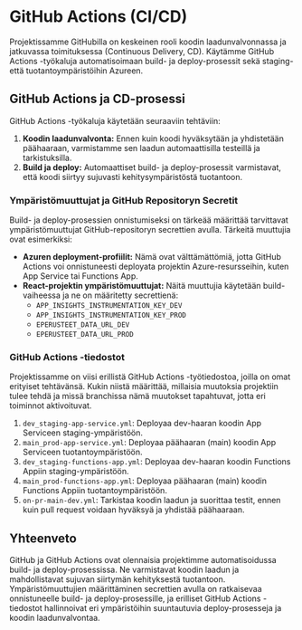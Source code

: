 # GitHub Actions (CI/CD)
Projektissamme GitHubilla on keskeinen rooli koodin laadunvalvonnassa ja jatkuvassa toimituksessa (Continuous Delivery, CD). Käytämme GitHub Actions -työkaluja automatisoimaan build- ja deploy-prosessit sekä staging- että tuotantoympäristöihin Azureen.

## GitHub Actions ja CD-prosessi
GitHub Actions -työkaluja käytetään seuraaviin tehtäviin:

1. **Koodin laadunvalvonta:** Ennen kuin koodi hyväksytään ja yhdistetään päähaaraan, varmistamme sen laadun automaattisilla testeillä ja tarkistuksilla.
2. **Build ja deploy:** Automaattiset build- ja deploy-prosessit varmistavat, että koodi siirtyy sujuvasti kehitysympäristöstä tuotantoon.

### Ympäristömuuttujat ja GitHub Repositoryn Secretit
Build- ja deploy-prosessien onnistumiseksi on tärkeää määrittää tarvittavat ympäristömuuttujat GitHub-repositoryn secrettien avulla. Tärkeitä muuttujia ovat esimerkiksi:

* **Azuren deployment-profiilit:** Nämä ovat välttämättömiä, jotta GitHub Actions voi onnistuneesti deployata projektin Azure-resursseihin, kuten App Service tai Functions App.
* **React-projektin ympäristömuuttujat:** Näitä muuttujia käytetään build-vaiheessa ja ne on määritetty secrettienä:
  * `APP_INSIGHTS_INSTRUMENTATION_KEY_DEV`
  * `APP_INSIGHTS_INSTRUMENTATION_KEY_PROD`
  * `EPERUSTEET_DATA_URL_DEV`
  * `EPERUSTEET_DATA_URL_PROD`

### GitHub Actions -tiedostot
Projektissamme on viisi erillistä GitHub Actions -työtiedostoa, joilla on omat erityiset tehtävänsä. Kukin niistä määrittää, millaisia muutoksia projektiin tulee tehdä ja missä branchissa nämä muutokset tapahtuvat, jotta eri toiminnot aktivoituvat.

1. `dev_staging-app-service.yml`: Deployaa dev-haaran koodin App Serviceen staging-ympäristöön.
2. `main_prod-app-service.yml`: Deployaa päähaaran (main) koodin App Serviceen tuotantoympäristöön.
3. `dev_staging-functions-app.yml`: Deployaa dev-haaran koodin Functions Appiin staging-ympäristöön.
4. `main_prod-functions-app.yml`: Deployaa päähaaran (main) koodin Functions Appiin tuotantoympäristöön.
5. `on-pr-main-dev.yml`: Tarkistaa koodin laadun ja suorittaa testit, ennen kuin pull request voidaan hyväksyä ja yhdistää päähaaraan.

## Yhteenveto
GitHub ja GitHub Actions ovat olennaisia projektimme automatisoidussa build- ja deploy-prosessissa. Ne varmistavat koodin laadun ja mahdollistavat sujuvan siirtymän kehityksestä tuotantoon. Ympäristömuuttujien määrittäminen secrettien avulla on ratkaisevaa onnistuneelle build- ja deploy-prosessille, ja erilliset GitHub Actions -tiedostot hallinnoivat eri ympäristöihin suuntautuvia deploy-prosesseja ja koodin laadunvalvontaa.

